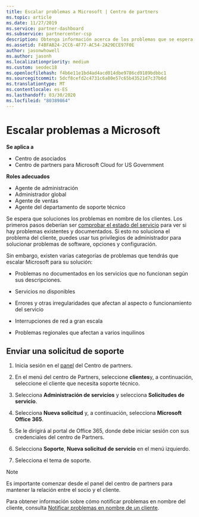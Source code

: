 ```yaml
---
title: Escalar problemas a Microsoft | Centro de partners
ms.topic: article
ms.date: 11/27/2019
ms.service: partner-dashboard
ms.subservice: partnercenter-csp
description: Obtenga información acerca de los problemas que se espera que los partners de Microsoft se solucionen por sí mismos para sus clientes y los problemas que pueden necesitar para remitirse a Microsoft.
ms.assetid: F4BFAB24-2CC6-4F77-AC54-2A29ECE97F0E
author: jasonwhowell
ms.author: jasonh
ms.localizationpriority: medium
ms.custom: seodec18
ms.openlocfilehash: f4b6e11e1bd4ad4acd014dbe9786cd9189bdbbc1
ms.sourcegitcommit: 5dcf8cefd2c4731c6a80e57c65b43521d7c37b6d
ms.translationtype: MT
ms.contentlocale: es-ES
ms.lasthandoff: 03/30/2020
ms.locfileid: "80389864"
---
```

# <a name="escalate-problems-to-microsoft"></a>Escalar problemas a Microsoft

**Se aplica a**

- Centro de asociados
- Centro de partners para Microsoft Cloud for US Government

**Roles adecuados**

- Agente de administración
- Administrador global
- Agente de ventas
- Agente del departamento de soporte técnico

Se espera que soluciones los problemas en nombre de los clientes. Los primeros pasos deberían ser [comprobar el estado del servicio](check-service-health.md) para ver si hay problemas existentes y documentados. Si esto no soluciona el problema del cliente, puedes usar tus privilegios de administrador para solucionar problemas de software, opciones y configuración.

Sin embargo, existen varias categorías de problemas que tendrás que escalar Microsoft para su solución:

- Problemas no documentados en los servicios que no funcionan según sus descripciones.

- Servicios no disponibles

- Errores y otras irregularidades que afectan al aspecto o funcionamiento del servicio

- Interrupciones de red a gran escala

- Problemas regionales que afectan a varios inquilinos

## <a name="submit-a-support-request"></a>Enviar una solicitud de soporte

1. Inicia sesión en el [panel](https://partner.microsoft.com/dashboard) del Centro de partners.

2. En el menú del centro de Partners, seleccione **clientes**y, a continuación, seleccione el cliente que necesita soporte técnico.

3. Selecciona **Administración de servicios** y selecciona **Solicitudes de servicio**.

4. Selecciona **Nueva solicitud** y, a continuación, selecciona **Microsoft Office 365**.

5. Se le dirigirá al portal de Office 365, donde debe iniciar sesión con sus credenciales del centro de Partners.

6. Selecciona **Soporte**, **Nueva solicitud de servicio** en el menú izquierdo.

7. Selecciona el tema de soporte.

>[!NOTE]
>Es importante comenzar desde el panel del centro de partners para mantener la relación entre el socio y el cliente. 


Para obtener información sobre cómo notificar problemas en nombre del cliente, consulta [Notificar problemas en nombre de un cliente](report-problems-on-behalf-of-a-customer.md).

 

 



